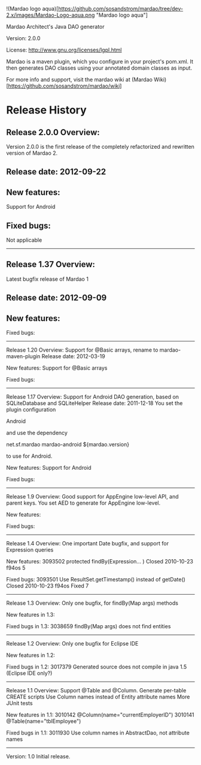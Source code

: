 !(Mardao logo aqua)[https://github.com/sosandstrom/mardao/tree/dev-2.x/images/Mardao-Logo-aqua.png "Mardao logo aqua"]

Mardao Architect's Java DAO generator

Version: 2.0.0

License: http://www.gnu.org/licenses/lgpl.html

Mardao is a maven plugin, which you configure in your project's pom.xml.
It then generates DAO classes using your annotated domain classes as input.

For more info and support, visit the mardao wiki at
(Mardao Wiki)[https://github.com/sosandstrom/mardao/wiki]

# Release History

## Release 2.0.0 Overview:

Version 2.0.0 is the first release of the completely refactorized and rewritten version of Mardao 2.

## Release date: 2012-09-22

## New features:
Support for Android

## Fixed bugs:
Not applicable

--------------------------------------------------------------------------------
## Release 1.37 Overview:

Latest bugfix release of Mardao 1

## Release date: 2012-09-09

## New features:

Fixed bugs:

--------------------------------------------------------------------------------
Release 1.20 Overview:
Support for @Basic arrays, rename to mardao-maven-plugin
Release date: 2012-03-19

New features:
Support for @Basic arrays

Fixed bugs:

--------------------------------------------------------------------------------
Release 1.17 Overview:
Support for Android DAO generation, based on SQLiteDatabase and SQLiteHelper
Release date: 2011-12-18
You set the plugin configuration

<persistenceType>Android</persistenceType>

and use the dependency

<dependency>
	<groupId>net.sf.mardao</groupId>
	<artifactId>mardao-android</artifactId>
	<version>${mardao.version}</version>
<dependency>

to use for Android.

New features:
Support for Android

Fixed bugs:

--------------------------------------------------------------------------------
Release 1.9 Overview:
Good support for AppEngine low-level API, and parent keys.
You set
<persistenceType>AED</persistenceType>
to generate for AppEngine low-level.

New features:

Fixed bugs:

--------------------------------------------------------------------------------
Release 1.4 Overview:
One important Date bugfix, and support for Expression queries

New features:
3093502 	protected findBy(Expression... ) 	Closed 	2010-10-23 	f94os 	5 

Fixed bugs:
3093501 	Use ResultSet.getTimestamp() instead of getDate() 	Closed 	2010-10-23 	f94os 	Fixed 	7

--------------------------------------------------------------------------------
Release 1.3 Overview:
Only one bugfix, for findBy(Map args) methods

New features in 1.3:

Fixed bugs in 1.3:
3038659  	 findBy(Map args) does not find entities

--------------------------------------------------------------------------------
Release 1.2 Overview:
Only one bugfix for Eclipse IDE

New features in 1.2:

Fixed bugs in 1.2:
3017379  	 Generated source does not compile in java 1.5 (Eclipse IDE only?)

--------------------------------------------------------------------------------
Release 1.1 Overview:
Support @Table and @Column.
Generate per-table CREATE scripts
Use Column names instead of Entity attribute names
More JUnit tests

New features in 1.1:
3010142  	 @Column(name="currentEmployerID")
3010141 	 @Table(name="tblEmployee")

Fixed bugs in 1.1:
3011930  	 Use column names in AbstractDao, not attribute names 

--------------------------------------------------------------------------------
Version: 1.0 Initial release.
